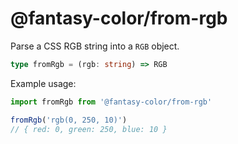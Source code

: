 # @fantasy-color/from-rgb

Parse a CSS RGB string into a `RGB` object.

```typescript
type fromRgb = (rgb: string) => RGB
```

Example usage:

```javascript
import fromRgb from '@fantasy-color/from-rgb'

fromRgb('rgb(0, 250, 10)')
// { red: 0, green: 250, blue: 10 }
```
